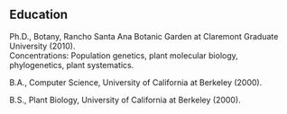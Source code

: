## Education

Ph.D., Botany, Rancho Santa Ana Botanic Garden at Claremont Graduate
University (2010).  
Concentrations: Population genetics, plant molecular biology,
phylogenetics, plant systematics.

B.A., Computer Science, University of California at Berkeley (2000).

B.S., Plant Biology, University of California at Berkeley (2000).

